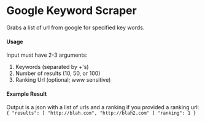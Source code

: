 # Google Keyword Scraper
Grabs a list of url from google for specified key words.

#### Usage
Input must have 2-3 arguments:

1.  Keywords (separated by +'s)
2.  Number of results (10, 50, or 100)
3.  Ranking Url (optional; www sensitive)

#### Example Result
Output is a json with a list of urls and a ranking if you provided a ranking url:
`
{
    "results": [
        "http://blah.com",
        "http://blah2.com"
    ]
    "ranking": 1
}
`
